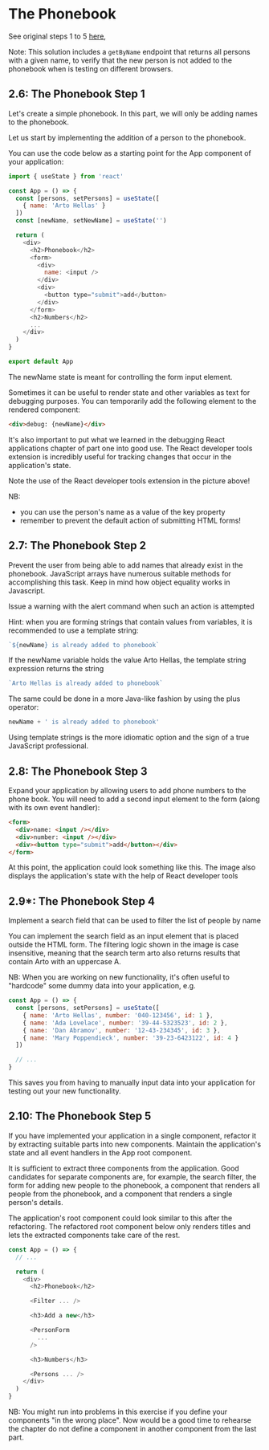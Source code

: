 # The Phonebook
See original steps 1 to 5 [here](https://fullstackopen.com/en/part2/forms#exercises-2-6-2-10),

Note: This solution includes a ``getByName`` endpoint that returns all persons with a given name, to verify that the new person is not added to the phonebook when is testing on different browsers.

## 2.6: The Phonebook Step 1
Let's create a simple phonebook. In this part, we will only be adding names to the phonebook.

Let us start by implementing the addition of a person to the phonebook.

You can use the code below as a starting point for the App component of your application:
```js
import { useState } from 'react'

const App = () => {
  const [persons, setPersons] = useState([
    { name: 'Arto Hellas' }
  ]) 
  const [newName, setNewName] = useState('')

  return (
    <div>
      <h2>Phonebook</h2>
      <form>
        <div>
          name: <input />
        </div>
        <div>
          <button type="submit">add</button>
        </div>
      </form>
      <h2>Numbers</h2>
      ...
    </div>
  )
}

export default App
```
The newName state is meant for controlling the form input element.

Sometimes it can be useful to render state and other variables as text for debugging purposes. You can temporarily add the following element to the rendered component:
```html
<div>debug: {newName}</div>
```
It's also important to put what we learned in the debugging React applications chapter of part one into good use. The React developer tools extension is incredibly useful for tracking changes that occur in the application's state.

Note the use of the React developer tools extension in the picture above!

NB:

- you can use the person's name as a value of the key property
- remember to prevent the default action of submitting HTML forms!
## 2.7: The Phonebook Step 2
Prevent the user from being able to add names that already exist in the phonebook. JavaScript arrays have numerous suitable methods for accomplishing this task. Keep in mind how object equality works in Javascript.

Issue a warning with the alert command when such an action is attempted

Hint: when you are forming strings that contain values from variables, it is recommended to use a template string:
```js
`${newName} is already added to phonebook`
```
If the newName variable holds the value Arto Hellas, the template string expression returns the string
```js
`Arto Hellas is already added to phonebook`
```
The same could be done in a more Java-like fashion by using the plus operator:
```js
newName + ' is already added to phonebook'
```
Using template strings is the more idiomatic option and the sign of a true JavaScript professional.

## 2.8: The Phonebook Step 3
Expand your application by allowing users to add phone numbers to the phone book. You will need to add a second input element to the form (along with its own event handler):
```html
<form>
  <div>name: <input /></div>
  <div>number: <input /></div>
  <div><button type="submit">add</button></div>
</form>
```
At this point, the application could look something like this. The image also displays the application's state with the help of React developer tools
## 2.9*: The Phonebook Step 4
Implement a search field that can be used to filter the list of people by name

You can implement the search field as an input element that is placed outside the HTML form. The filtering logic shown in the image is case insensitive, meaning that the search term arto also returns results that contain Arto with an uppercase A.

NB: When you are working on new functionality, it's often useful to "hardcode" some dummy data into your application, e.g.
```js
const App = () => {
  const [persons, setPersons] = useState([
    { name: 'Arto Hellas', number: '040-123456', id: 1 },
    { name: 'Ada Lovelace', number: '39-44-5323523', id: 2 },
    { name: 'Dan Abramov', number: '12-43-234345', id: 3 },
    { name: 'Mary Poppendieck', number: '39-23-6423122', id: 4 }
  ])

  // ...
}
```
This saves you from having to manually input data into your application for testing out your new functionality.

## 2.10: The Phonebook Step 5
If you have implemented your application in a single component, refactor it by extracting suitable parts into new components. Maintain the application's state and all event handlers in the App root component.

It is sufficient to extract three components from the application. Good candidates for separate components are, for example, the search filter, the form for adding new people to the phonebook, a component that renders all people from the phonebook, and a component that renders a single person's details.

The application's root component could look similar to this after the refactoring. The refactored root component below only renders titles and lets the extracted components take care of the rest.
```js
const App = () => {
  // ...

  return (
    <div>
      <h2>Phonebook</h2>

      <Filter ... />

      <h3>Add a new</h3>

      <PersonForm 
        ...
      />

      <h3>Numbers</h3>

      <Persons ... />
    </div>
  )
}
```
NB: You might run into problems in this exercise if you define your components "in the wrong place". Now would be a good time to rehearse the chapter do not define a component in another component from the last part.